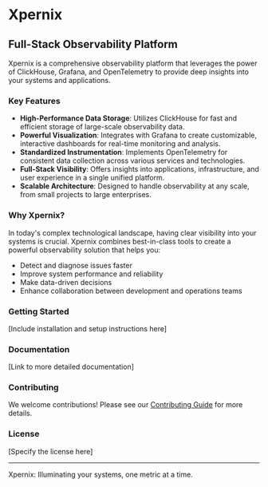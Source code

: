 # Xpernix

## Full-Stack Observability Platform

Xpernix is a comprehensive observability platform that leverages the power of ClickHouse, Grafana, and OpenTelemetry to provide deep insights into your systems and applications.

### Key Features

- **High-Performance Data Storage**: Utilizes ClickHouse for fast and efficient storage of large-scale observability data.
- **Powerful Visualization**: Integrates with Grafana to create customizable, interactive dashboards for real-time monitoring and analysis.
- **Standardized Instrumentation**: Implements OpenTelemetry for consistent data collection across various services and technologies.
- **Full-Stack Visibility**: Offers insights into applications, infrastructure, and user experience in a single unified platform.
- **Scalable Architecture**: Designed to handle observability at any scale, from small projects to large enterprises.

### Why Xpernix?

In today's complex technological landscape, having clear visibility into your systems is crucial. Xpernix combines best-in-class tools to create a powerful observability solution that helps you:

- Detect and diagnose issues faster
- Improve system performance and reliability
- Make data-driven decisions
- Enhance collaboration between development and operations teams

### Getting Started

[Include installation and setup instructions here]

### Documentation

[Link to more detailed documentation]

### Contributing

We welcome contributions! Please see our [Contributing Guide](CONTRIBUTING.md) for more details.

### License

[Specify the license here]

---

Xpernix: Illuminating your systems, one metric at a time.
